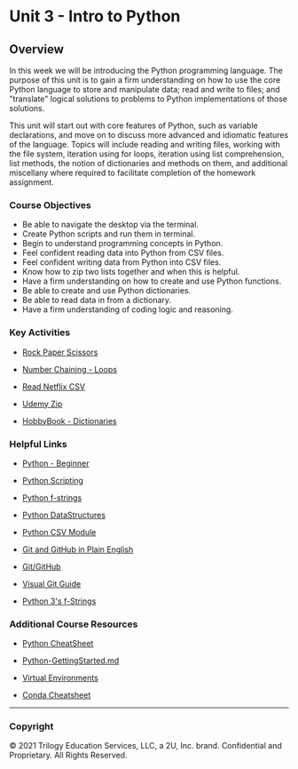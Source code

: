 # Unit 3 - Intro to Python

## Overview

In this week we will be introducing the Python programming language. The purpose of this unit is to gain a firm understanding on how to use the core Python language to store and manipulate data; read and write to files; and "translate" logical solutions to problems to Python implementations of those solutions.

This unit will start out with core features of Python, such as variable declarations, and move on to discuss more advanced and idiomatic features of the language. Topics will include reading and writing files, working with the file system, iteration using for loops, iteration using list comprehension, list methods, the notion of dictionaries and methods on them, and additional miscellany where required to facilitate completion of the homework assignment.

### Course Objectives

* Be able to navigate the desktop via the terminal.
* Create Python scripts and run them in terminal.
* Begin to understand programming concepts in Python.
* Feel confident reading data into Python from CSV files.
* Feel confident writing data from Python into CSV files.
* Know how to zip two lists together and when this is helpful.
* Have a firm understanding on how to create and use Python functions.
* Be able to create and use Python dictionaries.
* Be able to read data in from a dictionary.
* Have a firm understanding of coding logic and reasoning.

### Key Activities

* [Rock Paper Scissors](1/Activities/10-Stu_RockPaperScissors)

* [Number Chaining - Loops](1/Activities/12-Stu_NumberChain-Loops)

* [Read Netflix CSV](2/Activities/09-Stu_ReadNetFlixCSV)

* [Udemy Zip](2/Activities/12-Stu_UdemyZip)

* [HobbyBook - Dictionaries](3/Activities/03-Stu_HobbyBook-Dictionaries)

### Helpful Links

* [Python - Beginner](https://www.learnpython.org/)

* [Python Scripting](https://automatetheboringstuff.com/)

* [Python f-strings](https://www.python.org/dev/peps/pep-0498/)

* [Python DataStructures](https://docs.python.org/3/tutorial/datastructures.html)

* [Python CSV Module](https://docs.python.org/3/library/csv.html)

* [Git and GitHub in Plain English](https://blog.red-badger.com/2016/11/29/gitgithub-in-plain-english)

* [Git/GitHub](https://github.com/Multishifties/No-Nonsense-Github-Project)

* [Visual Git Guide](http://marklodato.github.io/visual-git-guide/index-en.html)

* [Python 3's f-Strings](https://realpython.com/python-f-strings/)

### Additional Course Resources

* [Python CheatSheet](Supplemental/Python_Reference_Guide.pdf)

* [Python-GettingStarted.md](Supplemental/Python-GettingStarted.md)

* [Virtual Environments](Supplemental/conda_pip.pdf)

* [Conda Cheatsheet](Supplemental/conda-cheatsheet.pdf)

- - -

### Copyright

© 2021 Trilogy Education Services, LLC, a 2U, Inc. brand. Confidential and Proprietary. All Rights Reserved.
